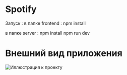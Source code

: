 # Spotify
Запуск : 
 в папке frontend :
  npm install

в папке server : 
 npm install 
 npm run dev

# Внешний вид приложения

![Иллюстрация к проекту](https://github.com/alinamiryuk/ElMusic/raw/Styles/ElMusic/frontend/imgRead/1.png)

